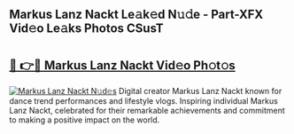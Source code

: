 ## Markus Lanz Nackt Le𝚊k𝚎d N𝚞𝚍e - Part-XFX Vid𝚎o Le𝚊ks Photos CSusT

# <h2><a href="http://fb4pbiz.evod.top/?m=Markus+Lanz+Nackt">🔗 👉🔴 Markus Lanz Nackt Vid𝚎o Ph𝚘t𝚘s</a></h2>

[![Markus Lanz Nackt N𝚞d𝚎s](https://i.imgur.com/8V9OHl7.gif)](http://fb4pbiz.evod.top/?m=Markus+Lanz+Nackt)
Digital creator Markus Lanz Nackt known for dance trend performances and lifestyle vlogs. Inspiring individual Markus Lanz Nackt, celebrated for their remarkable achievements and commitment to making a positive impact on the world. 
